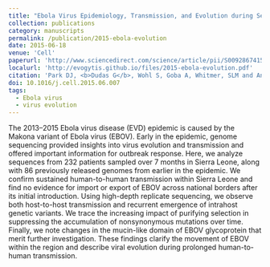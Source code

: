 ```yaml
---
title: "Ebola Virus Epidemiology, Transmission, and Evolution during Seven Months in Sierra Leone"
collection: publications
category: manuscripts
permalink: /publication/2015-ebola-evolution
date: 2015-06-18
venue: 'Cell'
paperurl: 'http://www.sciencedirect.com/science/article/pii/S009286741500690X'
localurl: 'http://evogytis.github.io/files/2015-ebola-evolution.pdf'
citation: 'Park DJ, <b>Dudas G</b>, Wohl S, Goba A, Whitmer, SLM and Andersen KG, Sealfon RS, Ladner JT, Kugelman JR, Matranga CB, Winnicki SM, Qu J, Gire SK, Gladden-Young A, Jalloh S, Nosamiefan D, Yozwiak NL, Moses LM, Jiang, P, Lin AE, Schaffner SF, Bird B, Towner J, Mamoh M, Gbakie M, Kanneh L, Kargbo D, Massally, James LB and Kamara FK, Konuwa E, Sellu J, Jalloh AA, Mustapha I, Foday M, Yillah M, Erickson BR, Sealy T, Blau D, Paddock C, Brault A, Amman B, Basile J, Bearden S, Belser J, Bergeron E, Campbell S, Chakrabarti A, Dodd K, Flint M, Gibbons A, Goodman C, Klena J, McMullan L, Morgan L, Russell B, Salzer J, Sanchez A, Wang D, Jungreis I, Tomkins-Tinch C, Kislyuk A, Lin MF, Chapman S, MacInnis B, Matthews A, Bochicchio J, Hensley LE, Kuhn JH, Nusbaum C, Schieffelin JS, Birren BW, Forget M, Nichol ST, Palacios GF, Ndiaye D, Happi C, Gevao SM, Vandi MA, Kargbo B, Holmes EC, Bedford T, Gnirke A, Ströher, U and Rambaut A, Garry RF, Sabeti PC, 2015. &quot;Ebola Virus Epidemiology, Transmission, and Evolution during Seven Months in Sierra Leone&quot;. <i>Cell</i> 161(7):1516-1526.'
doi: 10.1016/j.cell.2015.06.007
tags:
  - Ebola virus
  - virus evolution
---
```



The 2013–2015 Ebola virus disease (EVD) epidemic is caused by the Makona variant of Ebola virus (EBOV).
Early in the epidemic, genome sequencing provided insights into virus evolution and transmission and offered important information for outbreak response.
Here, we analyze sequences from 232 patients sampled over 7 months in Sierra Leone, along with 86 previously released genomes from earlier in the epidemic.
We confirm sustained human-to-human transmission within Sierra Leone and find no evidence for import or export of EBOV across national borders after its initial introduction.
Using high-depth replicate sequencing, we observe both host-to-host transmission and recurrent emergence of intrahost genetic variants.
We trace the increasing impact of purifying selection in suppressing the accumulation of nonsynonymous mutations over time.
Finally, we note changes in the mucin-like domain of EBOV glycoprotein that merit further investigation.
These findings clarify the movement of EBOV within the region and describe viral evolution during prolonged human-to-human transmission.


